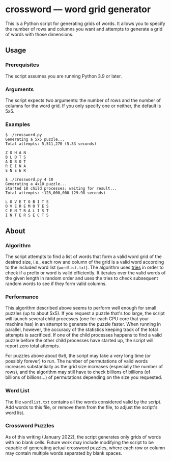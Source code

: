 # crossword &mdash; word grid generator

This is a Python script for generating grids of words. It allows you to specify
the number of rows and columns you want and attempts to generate a grid of words
with those dimensions.

## Usage

### Prerequisites

The script assumes you are running Python 3.9 or later.

### Arguments

The script expects two arguments: the number of rows and the number of columns
for the word grid. If you only specify one or neither, the default is 5x5.

### Examples

```
$ ./crossword.py
Generating a 5x5 puzzle...
Total attempts: 5,511,270 (5.33 seconds)

Z O H A N
B L O T S
A D B O T
R E I N A
S N E E R
```

```
$ ./crossword.py 4 10
Generating a 4x10 puzzle...
Started 10 child processes; waiting for result...
Total attempts: ~128,000,000 (29.98 seconds)

L O V E T O B I T S
O V E R E M O T E S
C E N T R A L I S T
I N T E R S E C T S
```

## About

### Algorithm

The script attempts to find a list of words that form a valid word grid of the
desired size, i.e., each row and column of the grid is a valid word according to
the included word list (`wordlist.txt`). The algorithm uses
[tries](https://en.wikipedia.org/wiki/Trie) in order to check if a prefix or word
is valid efficiently. It iterates over the valid words of the given length in 
random order and uses the tries to check subsequent random words to see if they 
form valid columns.

### Performance

This algorithm described above seems to perform well enough for small puzzles
(up to about 5x5). If you request a puzzle that's too large, the script will
launch several child processes (one for each CPU core that your machine has)
in an attempt to generate the puzzle faster. When running in parallel, however,
the accuracy of the statistics keeping track of the total attempts is sacrificed.
If one of the child processes happens to find a valid puzzle before the other
child processes have started up, the script will report zero total attempts.

For puzzles above about 6x6, the script may take a very long time (or possibly
forever) to run. The number of permutations of valid words increases substantially
as the grid size increases (especially the number of rows), and the algorithm may still have to check billions
of billions (of billions of billions...) of permutations depending on the size
you requested.

### Word List

The file `wordlist.txt` contains all the words considered valid by the script.
Add words to this file, or remove them from the file, to adjust the script's
word list.

### Crossword Puzzles

As of this writing (January 2022), the script generates only grids of words with
no blank cells. Future work may include modifying the script to be capable of
generating actual crossword puzzles, where each row or column may contain multiple
words separated by blank spaces.
